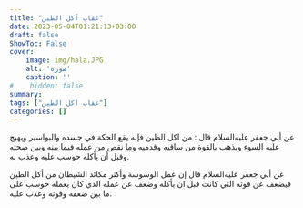 ```yaml
---
title: "عقاب آكل الطين"
date: 2023-05-04T01:21:13+03:00
draft: false
ShowToc: False
cover:
    image: img/hala.JPG
    alt: 'صورة'
    caption: ''
#    hidden: false
summary: 
tags: ["عقاب آكل الطين"]
categories: []
---
```

عن أبي جعفر عليه‌السلام
قال : من اكل الطين فإنه يقع الحكة في جسده والبواسير ويهيج عليه
السوء ويذهب بالقوة من ساقيه وقدميه وما نقص من عمله فيما بينه وبين
صحته وقبل أن يأكله حوسب عليه وعذب به.

عن أبي جعفر عليه‌السلام قال إن عمل الوسوسة وأكثر مكائد الشيطان
من أكل الطين فيضعف عن قوته التي كانت قبل ان يأكله وضعف عن
عمله الذي كان يعمله حوسب على ما بين ضعفه وقوته وعذب عليه.

